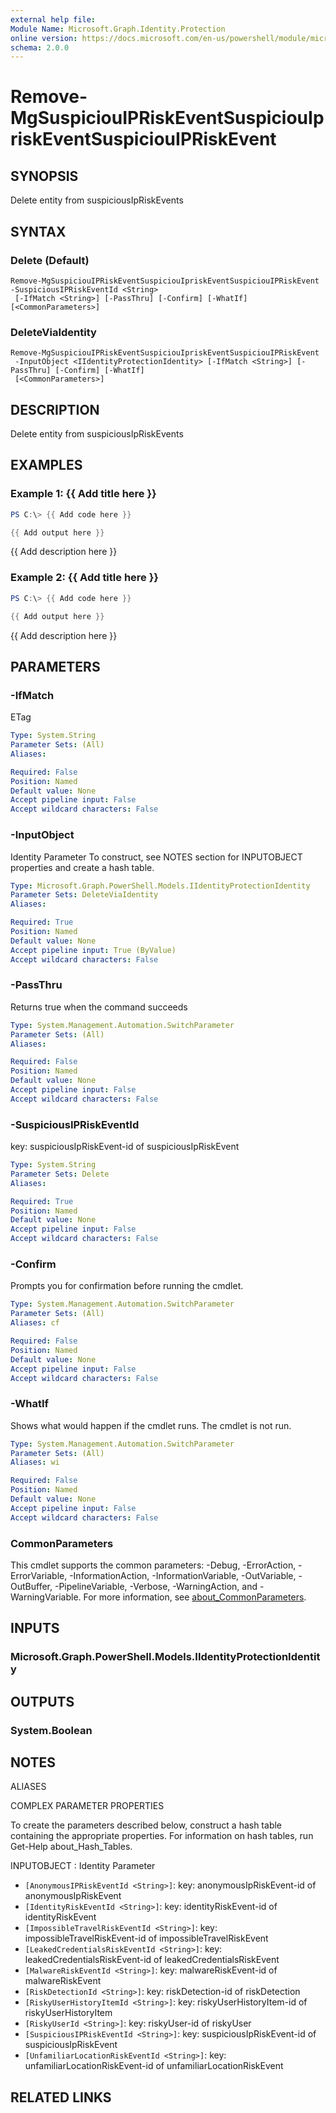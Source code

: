 ```yaml
---
external help file:
Module Name: Microsoft.Graph.Identity.Protection
online version: https://docs.microsoft.com/en-us/powershell/module/microsoft.graph.identity.protection/remove-mgsuspiciouipriskeventsuspiciouipriskeventsuspiciouipriskevent
schema: 2.0.0
---
```


# Remove-MgSuspiciouIPRiskEventSuspiciouIpriskEventSuspiciouIPRiskEvent

## SYNOPSIS
Delete entity from suspiciousIpRiskEvents

## SYNTAX

### Delete (Default)
```
Remove-MgSuspiciouIPRiskEventSuspiciouIpriskEventSuspiciouIPRiskEvent -SuspiciousIPRiskEventId <String>
 [-IfMatch <String>] [-PassThru] [-Confirm] [-WhatIf] [<CommonParameters>]
```

### DeleteViaIdentity
```
Remove-MgSuspiciouIPRiskEventSuspiciouIpriskEventSuspiciouIPRiskEvent
 -InputObject <IIdentityProtectionIdentity> [-IfMatch <String>] [-PassThru] [-Confirm] [-WhatIf]
 [<CommonParameters>]
```

## DESCRIPTION
Delete entity from suspiciousIpRiskEvents

## EXAMPLES

### Example 1: {{ Add title here }}
```powershell
PS C:\> {{ Add code here }}

{{ Add output here }}
```

{{ Add description here }}

### Example 2: {{ Add title here }}
```powershell
PS C:\> {{ Add code here }}

{{ Add output here }}
```

{{ Add description here }}

## PARAMETERS

### -IfMatch
ETag

```yaml
Type: System.String
Parameter Sets: (All)
Aliases:

Required: False
Position: Named
Default value: None
Accept pipeline input: False
Accept wildcard characters: False
```

### -InputObject
Identity Parameter
To construct, see NOTES section for INPUTOBJECT properties and create a hash table.

```yaml
Type: Microsoft.Graph.PowerShell.Models.IIdentityProtectionIdentity
Parameter Sets: DeleteViaIdentity
Aliases:

Required: True
Position: Named
Default value: None
Accept pipeline input: True (ByValue)
Accept wildcard characters: False
```

### -PassThru
Returns true when the command succeeds

```yaml
Type: System.Management.Automation.SwitchParameter
Parameter Sets: (All)
Aliases:

Required: False
Position: Named
Default value: None
Accept pipeline input: False
Accept wildcard characters: False
```

### -SuspiciousIPRiskEventId
key: suspiciousIpRiskEvent-id of suspiciousIpRiskEvent

```yaml
Type: System.String
Parameter Sets: Delete
Aliases:

Required: True
Position: Named
Default value: None
Accept pipeline input: False
Accept wildcard characters: False
```

### -Confirm
Prompts you for confirmation before running the cmdlet.

```yaml
Type: System.Management.Automation.SwitchParameter
Parameter Sets: (All)
Aliases: cf

Required: False
Position: Named
Default value: None
Accept pipeline input: False
Accept wildcard characters: False
```

### -WhatIf
Shows what would happen if the cmdlet runs.
The cmdlet is not run.

```yaml
Type: System.Management.Automation.SwitchParameter
Parameter Sets: (All)
Aliases: wi

Required: False
Position: Named
Default value: None
Accept pipeline input: False
Accept wildcard characters: False
```

### CommonParameters
This cmdlet supports the common parameters: -Debug, -ErrorAction, -ErrorVariable, -InformationAction, -InformationVariable, -OutVariable, -OutBuffer, -PipelineVariable, -Verbose, -WarningAction, and -WarningVariable. For more information, see [about_CommonParameters](http://go.microsoft.com/fwlink/?LinkID=113216).

## INPUTS

### Microsoft.Graph.PowerShell.Models.IIdentityProtectionIdentity

## OUTPUTS

### System.Boolean

## NOTES

ALIASES

COMPLEX PARAMETER PROPERTIES

To create the parameters described below, construct a hash table containing the appropriate properties. For information on hash tables, run Get-Help about_Hash_Tables.


INPUTOBJECT <IIdentityProtectionIdentity>: Identity Parameter
  - `[AnonymousIPRiskEventId <String>]`: key: anonymousIpRiskEvent-id of anonymousIpRiskEvent
  - `[IdentityRiskEventId <String>]`: key: identityRiskEvent-id of identityRiskEvent
  - `[ImpossibleTravelRiskEventId <String>]`: key: impossibleTravelRiskEvent-id of impossibleTravelRiskEvent
  - `[LeakedCredentialsRiskEventId <String>]`: key: leakedCredentialsRiskEvent-id of leakedCredentialsRiskEvent
  - `[MalwareRiskEventId <String>]`: key: malwareRiskEvent-id of malwareRiskEvent
  - `[RiskDetectionId <String>]`: key: riskDetection-id of riskDetection
  - `[RiskyUserHistoryItemId <String>]`: key: riskyUserHistoryItem-id of riskyUserHistoryItem
  - `[RiskyUserId <String>]`: key: riskyUser-id of riskyUser
  - `[SuspiciousIPRiskEventId <String>]`: key: suspiciousIpRiskEvent-id of suspiciousIpRiskEvent
  - `[UnfamiliarLocationRiskEventId <String>]`: key: unfamiliarLocationRiskEvent-id of unfamiliarLocationRiskEvent

## RELATED LINKS

